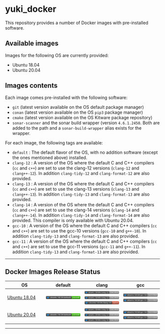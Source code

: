 # yuki_docker
This repository provides a number of Docker images with pre-installed software.

## Available images
Images for the following OS are currently provided:
- Ubuntu 18.04
- Ubuntu 20.04

## Images contents
Each image comes pre-installed with the following software:
- `git` (latest version available on the OS default package manager)
- `conan` (latest version available on the OS `pip3` package manager)
- `cmake` (latest version available on the OS Kitware package repository)
- `sonar-scanner` and the sonar build wrapper (version `4.6.1.2450`. Both are added to the path and a `sonar-build-wrapper` alias exists for the wrapper.

For each image, the following tags are available:
- `default` : The default flavor of the OS, with no addition software (except the ones mentioned above) installed.
- `clang-12` : A version of the OS where the default C and C++ compilers (`cc` and `c++`) are set to use the clang-12 versions (`clang-12` and `clang++-12`). 
In addition `clang-tidy-12` and `clang-format-12` are also provided.
- `clang-13` : A version of the OS where the default C and C++ compilers (`cc` and `c++`) are set to use the clang-13 versions (`clang-13` and `clang++-13`). 
In addition `clang-tidy-13` and `clang-format-13` are also provided.
- `clang-14` : A version of the OS where the default C and C++ compilers (`cc` and `c++`) are set to use the clang-14 versions (`clang-14` and `clang++-14`). 
In addition `clang-tidy-14` and `clang-format-14` are also provided. This compiler is only available with Ubuntu 20.04.
- `gcc-10` : A version of the OS where the default C and C++ compilers (`cc` and `c++`) are set to use the gcc-10 versions (`gcc-10` and `g++-10`). 
In addition `clang-tidy-13` and `clang-format-13` are also provided.
- `gcc-11` : A version of the OS where the default C and C++ compilers (`cc` and `c++`) are set to use the gcc-11 versions (`gcc-11` and `g++-11`). 
In addition `clang-tidy-13` and `clang-format-13` are also provided.


----
## Docker Images Release Status
<table>
    <colgroup>
       <col span="1" style="width: 25%;">
       <col span="1" style="width: 25%;">
       <col span="1" style="width: 25%;">
       <col span="1" style="width: 25%;">
    </colgroup>
    <thead>
        <tr>
            <th>OS</th>
            <th>default</th>
            <th>clang</th>
            <th>gcc</th>
        </tr>
    </thead>
    <tbody>
      <tr>
        <td>
          <a href="https://github.com/Yuki-cpp/yuki_docker/pkgs/container/ubuntu_18_04">
              Ubuntu 18.04
          </a>
        </td>
        <td>
          <img src="https://github.com/Yuki-cpp/yuki_docker/blob/tags/tags/18.04_default/18.04_default.svg">
        </td>
        <td>
          <img src="https://github.com/Yuki-cpp/yuki_docker/blob/tags/tags/18.04_clang-12/18.04_clang-12.svg"><br>
          <img src="https://github.com/Yuki-cpp/yuki_docker/blob/tags/tags/18.04_clang-13/18.04_clang-13.svg"><br>
          <img src="https://github.com/Yuki-cpp/yuki_docker/blob/tags/tags/18.04_clang-14/18.04_clang-14.svg">
        </td>
        <td>
          <img src="https://github.com/Yuki-cpp/yuki_docker/blob/tags/tags/18.04_gcc-10/18.04_gcc-10.svg"><br>
          <img src="https://github.com/Yuki-cpp/yuki_docker/blob/tags/tags/18.04_gcc-11/18.04_gcc-11.svg">
        </td>
      </tr>
      <tr>
        <td>
          <a href="https://github.com/Yuki-cpp/yuki_docker/pkgs/container/ubuntu_20_04">
              Ubuntu 20.04
          </a>
        </td>
        <td>
          <img src="https://github.com/Yuki-cpp/yuki_docker/blob/tags/tags/20.04_default/20.04_default.svg">
        </td>
        <td>
          <img src="https://github.com/Yuki-cpp/yuki_docker/blob/tags/tags/20.04_clang-12/20.04_clang-12.svg"><br>
          <img src="https://github.com/Yuki-cpp/yuki_docker/blob/tags/tags/20.04_clang-13/20.04_clang-13.svg"><br>
          <img src="https://github.com/Yuki-cpp/yuki_docker/blob/tags/tags/20.04_clang-14/20.04_clang-14.svg">
        </td>
        <td>
          <img src="https://github.com/Yuki-cpp/yuki_docker/blob/tags/tags/20.04_gcc-10/20.04_gcc-10.svg"><br>
          <img src="https://github.com/Yuki-cpp/yuki_docker/blob/tags/tags/20.04_gcc-11/20.04_gcc-11.svg">
        </td>
      </tr>
    </tbody>
</table>

----
